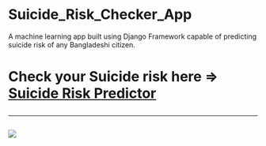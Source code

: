 # Suicide_Risk_Checker_App
A machine learning app built using Django Framework  capable of predicting suicide risk of any Bangladeshi citizen.
 <h1> Check your Suicide risk here =>  <a href="https://suicideriskchecker.herokuapp.com/" > Suicide Risk Predictor </a>
 <hr>
<img src ="![Screenshot from 2021-09-24 19-39-25](https://user-images.githubusercontent.com/43757878/134684320-3e336b33-78c1-48c6-964f-0fa95172d87d.png)">

